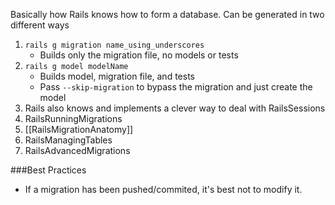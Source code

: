 Basically how Rails knows how to form a database. Can be generated in two different ways

1. `rails g migration name_using_underscores`
   * Builds only the migration file, no models or tests
2. `rails g model modelName`
   * Builds model, migration file, and tests
   * Pass `--skip-migration` to bypass the migration and just create the model
3. Rails also knows and implements a clever way to deal with RailsSessions
4. RailsRunningMigrations
5. [[RailsMigrationAnatomy]]
6. RailsManagingTables
7. RailsAdvancedMigrations

###Best Practices

* If a migration has been pushed/commited, it's best not to modify it.